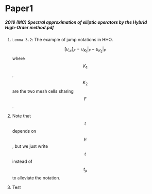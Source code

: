 # Paper1

##### 2019 \(MC\) Spectral approximation of elliptic operators by the Hybrid High-Order method.pdf

1. `Lemma 3.2`: The example of jump notations in HHO.

   $$[u_{\mathcal{K}}]_F= u_{K_1}|_F - u_{K_2}|_F$$ where $$K_1$$, $$K_2$$ are the two mesh cells sharing $$F$$.

2. Note that $$t$$ depends on $$\mu$$, but we just write $$t$$ instead of $$t_\mu$$ to alleviate the notation.

3. Test



